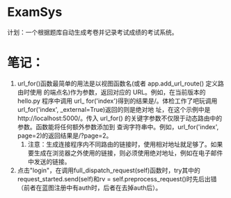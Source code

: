 # ExamSys
计划：一个根据题库自动生成考卷并记录考试成绩的考试系统。

# 笔记：
1. url_for()函数最简单的用法是以视图函数名(或者 app.add_url_route() 定义路由时使用 的端点名)作为参数，返回对应的 URL。例如，在当前版本的 hello.py 程序中调用 url_ for('index')得到的结果是/。体检工作了吧玩调用url_for('index', _external=True)返回的则是绝对地 址，在这个示例中是 http://localhost:5000/。传入 url_for() 的关键字参数不仅限于动态路由中的参数。函数能将任何额外参数添加到 查询字符串中。例如，url_for('index', page=2)的返回结果是/?page=2。
    1. 注意：生成连接程序内不同路由的链接时，使用相对地址就足够了。如果要生成在浏览器之外使用的链接，则必须使用绝对地址，例如在电子邮件中发送的链接。
2. 点击"login"，在调用full_dispatch_request(self)函数时，try其中的request_started.send(self)和rv = self.preprocess_request()时先后出错（前者在蓝图注册中有auth时，后者在去掉auth后）。